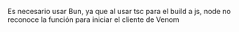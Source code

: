 Es necesario usar Bun, ya que al usar tsc para el build a js, node no reconoce la función para iniciar el cliente de Venom